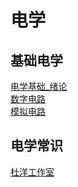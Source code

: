 # 电学

## 基础电学

[电学基础_绪论](基础电学/电学基础_绪论.md)\
[数字电路](数电/数字电路_Source.md)\
[模拟电路](模电/模拟电路_Source.md)


## 电学常识
[杜洋工作室](杜洋工作室/Doyoung_Source.md)

